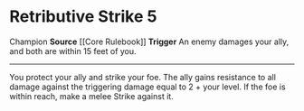 ﻿---
actions: '[reaction]'
cost: null
element: null
frequency: null
id: '5'
name: Retributive Strike
rarity: Common
requirement: null
school: null
source: '[[DATABASE/source/Core Rulebook|Core Rulebook]]'
trait:
- '[[DATABASE/trait/Champion|Champion]]'
trigger: An enemy damages your ally, and both are within 15 feet of you.
type: Action

---
# Retributive Strike <span class="action-icon">5</span>

<span class="item-trait">Champion</span>
**Source** [[Core Rulebook]] 
**Trigger** An enemy damages your ally, and both are within 15 feet of you.

---
You protect your ally and strike your foe. The ally gains resistance to all damage against the triggering damage equal to 2 + your level. If the foe is within reach, make a melee Strike against it.
